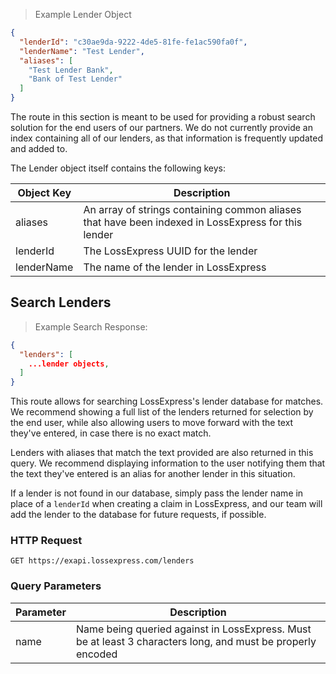 > Example Lender Object

```json
{
  "lenderId": "c30ae9da-9222-4de5-81fe-fe1ac590fa0f",
  "lenderName": "Test Lender",
  "aliases": [
    "Test Lender Bank",
    "Bank of Test Lender"
  ]
}
```

The route in this section is meant to be used for providing a robust search solution for the end users of our partners. We do not currently provide an index containing all of our lenders, as that information is frequently updated and added to.

The Lender object itself contains the following keys:

Object Key | Description
---------- | -----------
aliases | An array of strings containing common aliases that have been indexed in LossExpress for this lender
lenderId | The LossExpress UUID for the lender
lenderName | The name of the lender in LossExpress

## Search Lenders

> Example Search Response:

```json
{
  "lenders": [
    ...lender objects,
  ]
}
```

This route allows for searching LossExpress's lender database for matches. We recommend showing a full list of the lenders returned for selection by the end user, while also allowing users to move forward with the text they've entered, in case there is no exact match.

Lenders with aliases that match the text provided are also returned in this query. We recommend displaying information to the user notifying them that the text they've entered is an alias for another lender in this situation.

If a lender is not found in our database, simply pass the lender name in place of a `lenderId` when creating a claim in LossExpress, and our team will add the lender to the database for future requests, if possible.

### HTTP Request

`GET https://exapi.lossexpress.com/lenders`

### Query Parameters

Parameter | Description
--------- | -----------
name | Name being queried against in LossExpress. Must be at least 3 characters long, and must be properly encoded


